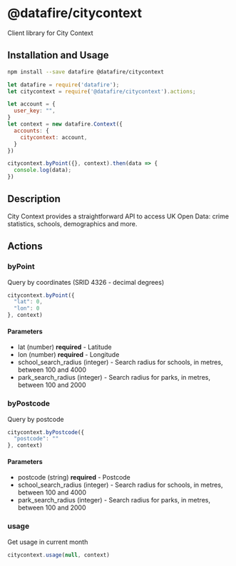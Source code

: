 # @datafire/citycontext

Client library for City Context

## Installation and Usage
```bash
npm install --save datafire @datafire/citycontext
```

```js
let datafire = require('datafire');
let citycontext = require('@datafire/citycontext').actions;

let account = {
  user_key: "",
}
let context = new datafire.Context({
  accounts: {
    citycontext: account,
  }
})

citycontext.byPoint({}, context).then(data => {
  console.log(data);
})
```

## Description
City Context provides a straightforward API to access UK Open Data: crime statistics, schools, demographics and more.

## Actions
### byPoint
Query by coordinates (SRID 4326 - decimal degrees)


```js
citycontext.byPoint({
  "lat": 0,
  "lon": 0
}, context)
```

#### Parameters
* lat (number) **required** - Latitude
* lon (number) **required** - Longitude
* school_search_radius (integer) - Search radius for schools, in metres, between 100 and 4000
* park_search_radius (integer) - Search radius for parks, in metres, between 100 and 2000

### byPostcode
Query by postcode


```js
citycontext.byPostcode({
  "postcode": ""
}, context)
```

#### Parameters
* postcode (string) **required** - Postcode
* school_search_radius (integer) - Search radius for schools, in metres, between 100 and 4000
* park_search_radius (integer) - Search radius for parks, in metres, between 100 and 2000

### usage
Get usage in current month


```js
citycontext.usage(null, context)
```


